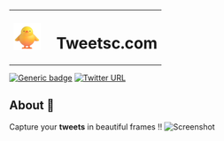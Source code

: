 <table>
<tr >
    <th><img src="https://github.com/devgossips/tweets/blob/master/public/logo.png?raw=true" width="50px" height="50px" style="display:inline-block; "/></th>
    <th><h1>&ensp;Tweetsc.com</h1></th>
</tr>
</table>

[![Generic badge](https://img.shields.io/badge/Build-Success-<COLOR>.svg)](https://vercel.com/devgossips/tweetsc-com/deployments) [![Twitter URL](https://img.shields.io/twitter/url/https/twitter.com/heysagnik.svg?style=social&label=Follow%20%40heysagnik)](https://twitter.com/heysagnik)

## About 🎯
 Capture your **tweets** in beautiful frames !!
![Screenshot](https://api.microlink.io/?url=https://tweetsc-com.vercel.app&screenshot=true&meta=false&embed=screenshot.url&waitForTimeout=1500&type=jpeg&overlay.browser=dark&overlay.background=linear-gradient%28225deg%2C+%23FF057C+0%25%2C+%238D0B93+50%25%2C+%23321575+100%25%29)



